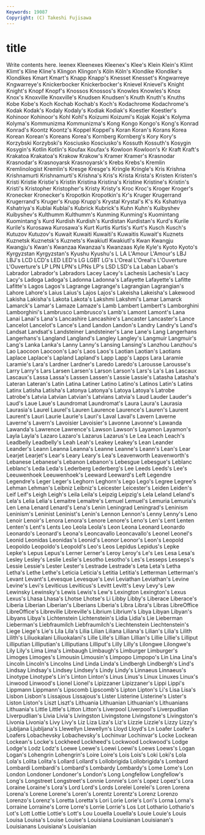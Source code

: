 ```yaml
---
Keywords: 19087 
Copyright: (C) Takeshi Fujisawa
---
```


# title

Write contents here.
leenex Kleenexes Kleenex's Klee's Klein Klein's
Klimt Klimt's Kline Kline's Klingon Klingon's Köln Köln's Klondike Klondike's
Klondikes Kmart Kmart's Knapp Knapp's Knesset Knesset's Kngwarreye Kngwarreye's Knickerbocker
Knickerbocker's Knievel Knievel's Knight Knight's Knopf Knopf's Knossos Knossos's Knowles
Knowles's Knox Knox's Knoxville Knoxville's Knudsen Knudsen's Knuth Knuth's Knuths
Kobe Kobe's Koch Kochab Kochab's Koch's Kodachrome Kodachrome's Kodak Kodak's
Kodaly Kodaly's Kodiak Kodiak's Koestler Koestler's Kohinoor Kohinoor's Kohl Kohl's
Koizumi Koizumi's Kojak Kojak's Kolyma Kolyma's Kommunizma Kommunizma's Kong Kongo
Kongo's Kong's Konrad Konrad's Koontz Koontz's Koppel Koppel's Koran Koran's
Korans Korea Korean Korean's Koreans Korea's Kornberg Kornberg's Kory Kory's
Korzybski Korzybski's Kosciusko Kosciusko's Kossuth Kossuth's Kosygin Kosygin's Kotlin Kotlin's
Koufax Koufax's Kowloon Kowloon's Kr Kraft Kraft's Krakatoa Krakatoa's Krakow
Krakow's Kramer Kramer's Krasnodar Krasnodar's Krasnoyarsk Krasnoyarsk's Krebs Krebs's Kremlin
Kremlinologist Kremlin's Kresge Kresge's Kringle Kringle's Kris Krishna Krishnamurti Krishnamurti's
Krishna's Kris's Krista Krista's Kristen Kristen's Kristi Kristie Kristie's Kristin
Kristina Kristina's Kristine Kristine's Kristin's Kristi's Kristopher Kristopher's Kristy Kristy's
Kroc Kroc's Kroger Kroger's Kronecker Kronecker's Kropotkin Kropotkin's Kr's Kruger
Krugerrand Krugerrand's Kruger's Krupp Krupp's Krystal Krystal's K's Ks Kshatriya
Kshatriya's Kublai Kublai's Kubrick Kubrick's Kuhn Kuhn's Kuibyshev Kuibyshev's Kulthumm
Kulthumm's Kunming Kunming's Kuomintang Kuomintang's Kurd Kurdish Kurdish's Kurdistan Kurdistan's
Kurd's Kurile Kurile's Kurosawa Kurosawa's Kurt Kurtis Kurtis's Kurt's Kusch
Kusch's Kutuzov Kutuzov's Kuwait Kuwaiti Kuwaiti's Kuwaitis Kuwait's Kuznets Kuznetsk
Kuznetsk's Kuznets's Kwakiutl Kwakiutl's Kwan Kwangju Kwangju's Kwan's Kwanzaa Kwanzaa's
Kwanzaas Kyle Kyle's Kyoto Kyoto's Kyrgyzstan Kyrgyzstan's Kyushu Kyushu's L
LA L'Amour L'Amour's LBJ LBJ's LCD LCD's LED LED's LG
LGBT LG's L'Oreal L'Oreal's L'Ouverture L'Ouverture's LP LPN LPN's LPNs
LP's LSD LSD's La Laban Laban's Labrador Labrador's Labradors Lacey
Lacey's Lachesis Lachesis's Lacy Lacy's Ladoga Ladoga's Ladonna Ladonna's Lafayette
Lafayette's Lafitte Lafitte's Lagos Lagos's Lagrange Lagrange's Lagrangian Lagrangian's Lahore
Lahore's Laius Laius's Lajos Lajos's Lakeisha Lakeisha's Lakewood Lakisha Lakisha's
Lakota Lakota's Lakshmi Lakshmi's Lamar Lamarck Lamarck's Lamar's Lamaze Lamaze's
Lamb Lambert Lambert's Lamborghini Lamborghini's Lambrusco Lambrusco's Lamb's Lamont Lamont's
Lana Lanai Lanai's Lana's Lancashire Lancashire's Lancaster Lancaster's Lance Lancelot
Lancelot's Lance's Land Landon Landon's Landry Landry's Land's Landsat Landsat's
Landsteiner Landsteiner's Lane Lane's Lang Langerhans Langerhans's Langland Langland's Langley
Langley's Langmuir Langmuir's Lang's Lanka Lanka's Lanny Lanny's Lansing Lansing's
Lanzhou Lanzhou's Lao Laocoon Laocoon's Lao's Laos Laos's Laotian Laotian's
Laotians Laplace Laplace's Lapland Lapland's Lapp Lapp's Lapps Lara Laramie
Laramie's Lara's Lardner Lardner's Laredo Laredo's Larousse Larousse's Larry Larry's
Lars Larsen Larsen's Larson Larson's Lars's La's Las Lascaux Lascaux's
Lassa Lassa's Lassen Lassen's Lassie Lassie's Latasha Latasha's Lateran Lateran's
Latin Latina Latiner Latino Latino's Latinos Latin's Latins Latinx Latisha
Latisha's Latonya Latonya's Latoya Latoya's Latrobe Latrobe's Latvia Latvian Latvian's
Latvians Latvia's Laud Lauder Lauder's Laud's Laue Laue's Laundromat Laundromat's
Laura Laura's Laurasia Laurasia's Laurel Laurel's Lauren Laurence Laurence's Lauren's
Laurent Laurent's Lauri Laurie Laurie's Lauri's Laval Laval's Lavern Laverne
Laverne's Lavern's Lavoisier Lavoisier's Lavonne Lavonne's Lawanda Lawanda's Lawrence Lawrence's
Lawson Lawson's Layamon Layamon's Layla Layla's Lazaro Lazaro's Lazarus Lazarus's
Le Lea Leach Leach's Leadbelly Leadbelly's Leah Leah's Leakey Leakey's
Lean Leander Leander's Leann Leanna Leanna's Leanne Leanne's Leann's Lean's
Lear Learjet Learjet's Lear's Leary Leary's Lea's Leavenworth Leavenworth's Lebanese
Lebanese's Lebanon Lebanon's Lebesgue Lebesgue's Leblanc Leblanc's Leda Leda's Lederberg
Lederberg's Lee Leeds Leeds's Lee's Leeuwenhoek Leeuwenhoek's Leeward Leeward's Left
Legendre Legendre's Leger Leger's Leghorn Leghorn's Lego Lego's Legree Legree's
Lehman Lehman's Leibniz Leibniz's Leicester Leicester's Leiden Leiden's Leif Leif's
Leigh Leigh's Leila Leila's Leipzig Leipzig's Lela Leland Leland's Lela's
Lelia Lelia's Lemaitre Lemaitre's Lemuel Lemuel's Lemuria Lemuria's Len Lena
Lenard Lenard's Lena's Lenin Leningrad Leningrad's Leninism Leninism's Leninist Leninist's
Lenin's Lennon Lennon's Lenny Lenny's Leno Lenoir Lenoir's Lenora Lenora's
Lenore Lenore's Leno's Len's Lent Lenten Lenten's Lent's Lents Leo
Leola Leola's Leon Leona Leonard Leonardo Leonardo's Leonard's Leona's Leoncavallo
Leoncavallo's Leonel Leonel's Leonid Leonidas Leonidas's Leonid's Leonor Leonor's Leon's
Leopold Leopoldo Leopoldo's Leopold's Leo's Leos Lepidus Lepidus's Lepke Lepke's
Lepus Lepus's Lerner Lerner's Leroy Leroy's Le's Les Lesa Lesa's
Lesley Lesley's Leslie Leslie's Lesotho Lesotho's Les's Lesseps Lesseps's Lessie
Lessie's Lester Lester's Lestrade Lestrade's Leta Leta's Letha Letha's Lethe
Lethe's Leticia Leticia's Letitia Letitia's Letterman Letterman's Levant Levant's Levesque
Levesque's Levi Leviathan Leviathan's Levine Levine's Levi's Leviticus Leviticus's Levitt
Levitt's Levy Levy's Lew Lewinsky Lewinsky's Lewis Lewis's Lew's Lexington
Lexington's Lexus Lexus's Lhasa Lhasa's Lhotse Lhotse's Li Libby Libby's
Liberace Liberace's Liberia Liberian Liberian's Liberians Liberia's Libra Libra's Libras
LibreOffice LibreOffice's Libreville Libreville's Librium Librium's Libya Libyan Libyan's Libyans
Libya's Lichtenstein Lichtenstein's Lidia Lidia's Lie Lieberman Lieberman's Liebfraumilch Liebfraumilch's
Liechtenstein Liechtenstein's Liege Liege's Lie's Lila Lila's Lilia Lilian Liliana
Liliana's Lilian's Lilia's Lilith Lilith's Liliuokalani Liliuokalani's Lille Lille's Lillian
Lillian's Lillie Lillie's Lilliput Lilliputian Lilliputian's Lilliputians Lilliput's Lilly Lilly's
Lilongwe Lilongwe's Lily Lily's Lima Lima's Limbaugh Limbaugh's Limburger Limburger's
Limoges Limoges's Limousin Limousin's Limpopo Limpopo's Lin Lina Lina's Lincoln
Lincoln's Lincolns Lind Linda Linda's Lindbergh Lindbergh's Lind's Lindsay Lindsay's
Lindsey Lindsey's Lindy Lindy's Linnaeus Linnaeus's Linotype Linotype's Lin's Linton
Linton's Linus Linus's Linux Linuxes Linux's Linwood Linwood's Lionel Lionel's
Lipizzaner Lipizzaner's Lippi Lippi's Lippmann Lippmann's Lipscomb Lipscomb's Lipton Lipton's
Li's Lisa Lisa's Lisbon Lisbon's Lissajous Lissajous's Lister Listerine Listerine's
Lister's Liston Liston's Liszt Liszt's Lithuania Lithuanian Lithuanian's Lithuanians Lithuania's
Little Little's Litton Litton's Liverpool Liverpool's Liverpudlian Liverpudlian's Livia Livia's
Livingston Livingstone Livingstone's Livingston's Livonia Livonia's Livy Livy's Liz Liza
Liza's Liz's Lizzie Lizzie's Lizzy Lizzy's Ljubljana Ljubljana's Llewellyn Llewellyn's
Lloyd Lloyd's Ln Loafer Loafer's Loafers Lobachevsky Lobachevsky's Lochinvar Lochinvar's
Locke Lockean Lockean's Locke's Lockheed Lockheed's Lockwood Lockwood's Lodge Lodge's
Lodz Lodz's Loewe Loewe's Loewi Loewi's Loews Loews's Logan Logan's
Lohengrin Lohengrin's Loire Loire's Lois Lois's Loki Loki's Lola Lola's
Lolita Lolita's Lollard Lollard's Lollobrigida Lollobrigida's Lombard Lombardi Lombardi's Lombard's
Lombardy Lombardy's Lome Lome's Lon London Londoner Londoner's London's Long
Longfellow Longfellow's Long's Longstreet Longstreet's Lonnie Lonnie's Lon's Lopez Lopez's
Lora Loraine Loraine's Lora's Lord Lord's Lords Lorelei Lorelei's Loren
Lorena Lorena's Lorene Lorene's Loren's Lorentz Lorentz's Lorenz Lorenzo Lorenzo's
Lorenz's Loretta Loretta's Lori Lorie Lorie's Lori's Lorna Lorna's Lorraine
Lorraine's Lorre Lorre's Lorrie Lorrie's Los Lot Lothario Lothario's Lot's
Lott Lottie Lottie's Lott's Lou Louella Louella's Louie Louie's Louis
Louisa Louisa's Louise Louise's Louisiana Louisianan Louisianan's Louisianans Louisiana's Louisianian
